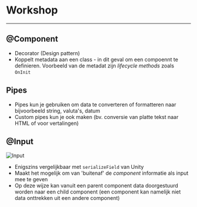 ﻿# Workshop

--- 

## @Component
- Decorator (Design pattern)
- Koppelt metadata aan een class - in dit geval om een compoennt te definieren. Voorbeeld van de metadat zijn *lifecycle methods* zoals `OnInit`

## Pipes
- Pipes kun je gebruiken om data te converteren of formatteren naar bijvoorbeeld string, valuta's, datum
- Custom pipes kun je ook maken (bv. conversie van platte tekst naar HTML of voor vertalingen)

## @Input
![Input](https://angular.io/generated/images/guide/inputs-outputs/input.svg)
- Enigszins vergelijkbaar met `serializeField` van Unity
- Maakt het mogelijk om van 'buitenaf' de *component* informatie als input mee te geven
- Op deze wijze kan vanuit een parent component data doorgestuurd worden naar een child component (een component kan namelijk niet data onttrekken uit een andere component)